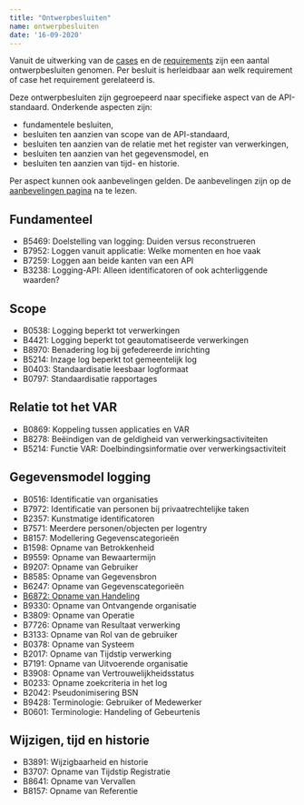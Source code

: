 ```yaml
---
title: "Ontwerpbesluiten"
name: ontwerpbesluiten
date: '16-09-2020'
---
```


Vanuit de uitwerking van de [cases](./cases.md) en de [requirements](./requirements.md) zijn een aantal ontwerpbesluiten genomen. Per besluit is herleidbaar aan welk requirement of case het requirement gerelateerd is.

Deze ontwerpbesluiten zijn gegroepeerd naar specifieke aspect van de API-standaard. Onderkende aspecten zijn:
- fundamentele besluiten, 
- besluiten ten aanzien van scope van de API-standaard, 
- besluiten ten aanzien van de relatie met het register van verwerkingen, 
- besluiten ten aanzien van het gegevensmodel, en
- besluiten ten aanzien van tijd- en historie.

Per aspect kunnen ook aanbevelingen gelden. De aanbevelingen zijn op de [aanbevelingen pagina](./aanbevelingen.md) na te lezen.

## Fundamenteel

- B5469: Doelstelling van logging: Duiden versus reconstrueren
- B7952: Loggen vanuit applicatie: Welke momenten en hoe vaak
- B7259: Loggen aan beide kanten van een API
- B3238: Logging-API: Alleen identificatoren of ook achterliggende waarden?

## Scope
- B0538: Logging beperkt tot verwerkingen
- B4421: Logging beperkt tot geautomatiseerde verwerkingen
- B8970: Benadering log bij gefedereerde inrichting
- B5214: Inzage log beperkt tot gemeentelijk log
- B0403: Standaardisatie leesbaar logformaat
- B0797: Standaardisatie rapportages

## Relatie tot het VAR
- B0869: Koppeling tussen applicaties en VAR
- B8278: Beëindigen van de geldigheid van verwerkingsactiviteiten
- B5214: Functie VAR: Doelbindingsinformatie over verwerkingsactiviteit	

## Gegevensmodel logging
- B0516: Identificatie van organisaties
- B7972: Identificatie van personen bij privaatrechtelijke taken
- B2357: Kunstmatige identificatoren
- B7571: Meerdere personen/objecten per logentry
- B8157: Modellering Gegevenscategorieën
- B1598: Opname van Betrokkenheid
- B9559: Opname van Bewaartermijn
- B9207: Opname van Gebruiker
- B8585: Opname van Gegevensbron
- B6247: Opname van Gegevenscategorieën
- [B6872: Opname van Handeling](./ontwerpbesluiten/B6872.md)
- B9330: Opname van Ontvangende organisatie
- B3809: Opname van Operatie
- B7726: Opname van Resultaat verwerking
- B3133: Opname van Rol van de gebruiker
- B0378: Opname van Systeem
- B2017: Opname van Tijdstip verwerking
- B7191: Opname van Uitvoerende organisatie
- B3908: Opname van Vertrouwelijkheidsstatus
- B0233: Opname zoekcriteria in het log
- B2042: Pseudonimisering BSN
- B9428: Terminologie: Gebruiker of Medewerker
- B0601: Terminologie: Handeling of Gebeurtenis

## Wijzigen, tijd en historie
- B3891: Wijzigbaarheid en historie
- B3707: Opname van Tijdstip Registratie
- B8641: Opname van Vervallen
- B8157: Opname van Referentie

